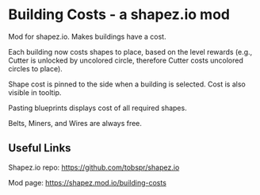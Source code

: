 # Building Costs - a shapez.io mod
Mod for shapez.io. Makes buildings have a cost.

Each building now costs shapes to place, based on the level rewards (e.g., Cutter is unlocked by uncolored circle, therefore Cutter costs uncolored circles to place).

Shape cost is pinned to the side when a building is selected. Cost is also visible in tooltip.

Pasting blueprints displays cost of all required shapes.

Belts, Miners, and Wires are always free.


## Useful Links
Shapez.io repo: https://github.com/tobspr/shapez.io

Mod page: https://shapez.mod.io/building-costs
